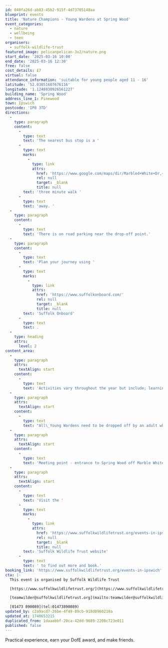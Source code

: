 ```yaml
---
id: 040fa26d-ab83-45b2-915f-4d73705148aa
blueprint: events
title: 'Nature Champions - Young Wardens at Spring Wood'
event_categories:
  - nature
  - wellbeing
  - teen
organisers:
  - suffolk-wildlife-trust
featured_image: pelicanpelican-3x2/nature.png
start_date: '2025-03-16 10:00'
end_date: '2025-03-16 12:30'
free: false
cost_details: £7
virtual: false
attendance_information: 'suitable for young people aged 11 - 16'
latitude: '52.03051607676116'
longitude: '1.1248930926561227'
building_name: 'Spring Wood'
address_line_1: Pinewood
town: Ipswich
postcode: 'IP8 3TD'
directions:
  -
    type: paragraph
    content:
      -
        type: text
        text: 'The nearest bus stop is a '
      -
        type: text
        marks:
          -
            type: link
            attrs:
              href: 'https://www.google.com/maps/dir/Marbled+White+Dr,+Pinewood,+Ipswich/Nursery,+Pinewood,+Ipswich+IP8+3UJ/@52.0326441,1.1174834,17z/data=!3m1!4b1!4m14!4m13!1m5!1m1!1s0x47d9a066847772c1:0x81df7f7e9de5d8a9!2m2!1d1.120006!2d52.0319863!1m5!1m1!1s0x47d9a06694f74621:0x2d73d32d91c74e47!2m2!1d1.119735!2d52.033302!3e2?entry=ttu&g_ep=EgoyMDI0MTExNy4wIKXMDSoASAFQAw%3D%3D'
              rel: null
              target: _blank
              title: null
        text: 'three minute walk '
      -
        type: text
        text: 'away. '
  -
    type: paragraph
    content:
      -
        type: text
        text: 'There is on road parking near the drop-off point.'
  -
    type: paragraph
    content:
      -
        type: text
        text: 'Plan your journey using '
      -
        type: text
        marks:
          -
            type: link
            attrs:
              href: 'https://www.suffolkonboard.com/'
              rel: null
              target: _blank
              title: null
        text: 'Suffolk Onboard'
      -
        type: text
        text: .
  -
    type: heading
    attrs:
      level: 2
content_area:
  -
    type: paragraph
    attrs:
      textAlign: start
    content:
      -
        type: text
        text: 'Activities vary throughout the year but include; learning to use tools to safely carry out practical tasks that contribute to the management of green spaces in Ipswich; carrying out surveys of key wildlife species, providing information that helps to inform conservation activities in our town.'
  -
    type: paragraph
    attrs:
      textAlign: start
    content:
      -
        type: text
        text: "All\_Young Wardens need to be dropped off by an adult who can confirm their emergency contact details at the start of the session. Please do not send young wardens to the session alone as they will not be able to participate."
  -
    type: paragraph
    attrs:
      textAlign: start
    content:
      -
        type: text
        text: 'Meeting point - entrance to Spring Wood off Marble White Drive, what.3.words - ///driftwood.surprised.smarter'
  -
    type: paragraph
    attrs:
      textAlign: start
    content:
      -
        type: text
        text: 'Visit the '
      -
        type: text
        marks:
          -
            type: link
            attrs:
              href: 'https://www.suffolkwildlifetrust.org/events-in-ipswich'
              rel: null
              target: _blank
              title: null
        text: 'Suffolk Wildlife Trust website'
      -
        type: text
        text: ' to find out more and book.'
booking_link: 'https://www.suffolkwildlifetrust.org/events-in-ipswich'
cta: |-
  This event is organised by Suffolk Wildlife Trust

  [https://www.suffolkwildlifetrust.org/](https://www.suffolkwildlifetrust.org/)

  [teamwilder@suffolkwildlifetrust.org](mailto:teamwilder@suffolkwildlifetrust.org)

  [01473 890089](tel:01473890089)
updated_by: c2a9acd7-26be-4f49-89cb-918d0960210a
updated_at: 1740653215
duplicated_from: 1daaabbf-20ca-42dd-9689-2208c723e011
published: false
---
```

Practical experience, earn your DofE award, and make friends.